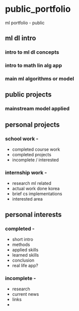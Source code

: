 # public_portfolio
ml portfolio - public

## ml dl intro

### intro to ml dl concepts
### intro to math lin alg app
### main ml algorithms or model

## public projects
### mainstream model applied

## personal projects

### school work -
  - completed course work
  - completed projects
  - incomplete / interested 
### internship work -
  - research ml related
  - actual work done korea
  - brief cs implementations
  - interested area 

## personal interests

### completed -
  - short intro
  - methods
  - applied skills
  - learned skills
  - conclusion
  - real life app?
### incomplete -
  - research
  - current news
  - links
  - 
